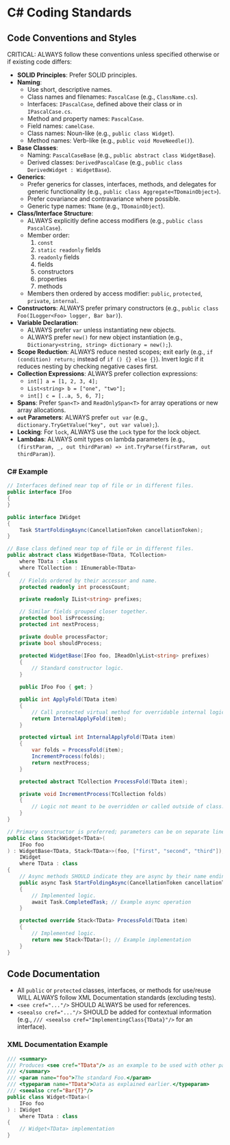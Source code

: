 # C# Coding Standards

## Code Conventions and Styles

CRITICAL: ALWAYS follow these conventions unless specified otherwise or if existing code differs:

- **SOLID Principles**: Prefer SOLID principles.
- **Naming**:
  - Use short, descriptive names.
  - Class names and filenames: `PascalCase` (e.g., `ClassName.cs`).
  - Interfaces: `IPascalCase`, defined above their class or in `IPascalCase.cs`.
  - Method and property names: `PascalCase`.
  - Field names: `camelCase`.
  - Class names: Noun-like (e.g., `public class Widget`).
  - Method names: Verb-like (e.g., `public void MoveNeedle()`).
- **Base Classes**:
  - Naming: `PascalCaseBase` (e.g., `public abstract class WidgetBase`).
  - Derived classes: `DerivedPascalCase` (e.g., `public class DerivedWidget : WidgetBase`).
- **Generics**:
  - Prefer generics for classes, interfaces, methods, and delegates for generic functionality (e.g., `public class Aggregate<TDomainObject>`).
  - Prefer covariance and contravariance where possible.
  - Generic type names: `TName` (e.g., `TDomainObject`).
- **Class/Interface Structure**:
  - ALWAYS explicitly define access modifiers (e.g., `public class PascalCase`).
  - Member order:
    1. `const`
    2. `static readonly` fields
    3. `readonly` fields
    4. fields
    5. constructors
    6. properties
    7. methods
  - Members then ordered by access modifier: `public`, `protected`, `private`, `internal`.
- **Constructors**: ALWAYS prefer primary constructors (e.g., `public class Foo(ILogger<Foo> logger, Bar bar)`).
- **Variable Declaration**:
  - ALWAYS prefer `var` unless instantiating new objects.
  - ALWAYS prefer `new()` for new object instantiation (e.g., `Dictionary<string, string> dictionary = new();`).
- **Scope Reduction**: ALWAYS reduce nested scopes; exit early (e.g., `if (condition) return;` instead of `if () {} else {}`). Invert logic if it reduces nesting by checking negative cases first.
- **Collection Expressions**: ALWAYS prefer collection expressions:
  - `int[] a = [1, 2, 3, 4];`
  - `List<string> b = ["one", "two"];`
  - `int[] c = [..a, 5, 6, 7];`
- **Spans**: Prefer `Span<T>` and `ReadOnlySpan<T>` for array operations or new array allocations.
- **`out` Parameters**: ALWAYS prefer `out var` (e.g., `dictionary.TryGetValue("key", out var value);`).
- **Locking**: For `lock`, ALWAYS use the `Lock` type for the lock object.
- **Lambdas**: ALWAYS omit types on lambda parameters (e.g., `(firstParam, _, out thirdParam) => int.TryParse(firstParam, out thirdParam)`).

### C# Example

```csharp
// Interfaces defined near top of file or in different files.
public interface IFoo
{
}

public interface IWidget
{
    Task StartFoldingAsync(CancellationToken cancellationToken);
}

// Base class defined near top of file or in different files.
public abstract class WidgetBase<TData, TCollection>
    where TData : class
    where TCollection : IEnumerable<TData>
{
    // Fields ordered by their accessor and name.
    protected readonly int processCount;

    private readonly IList<string> prefixes;

    // Similar fields grouped closer together.
    protected bool isProcessing;
    protected int nextProcess;

    private double processFactor;
    private bool shouldProcess;

    protected WidgetBase(IFoo foo, IReadOnlyList<string> prefixes)
    {
        // Standard constructor logic.
    }

    public IFoo Foo { get; }

    public int ApplyFold(TData item)
    {
        // Call protected virtual method for overridable internal logic.
        return InternalApplyFold(item);
    }

    protected virtual int InternalApplyFold(TData item)
    {
        var folds = ProcessFold(item);
        IncrementProcess(folds);
        return nextProcess;
    }

    protected abstract TCollection ProcessFold(TData item);

    private void IncrementProcess(TCollection folds)
    {
        // Logic not meant to be overridden or called outside of class.
    }
}

// Primary constructor is preferred; parameters can be on separate lines for readability.
public class StackWidget<TData>(
    IFoo foo
) : WidgetBase<TData, Stack<TData>>(foo, ["first", "second", "third"]), // Using collection expression
    IWidget
    where TData : class
{
    // Async methods SHOULD indicate they are async by their name ending with Async.
    public async Task StartFoldingAsync(CancellationToken cancellationToken)
    {
        // Implemented logic.
        await Task.CompletedTask; // Example async operation
    }

    protected override Stack<TData> ProcessFold(TData item)
    {
        // Implemented logic.
        return new Stack<TData>(); // Example implementation
    }
}
```

## Code Documentation

- All `public` or `protected` classes, interfaces, or methods for use/reuse WILL ALWAYS follow XML Documentation standards (excluding tests).
- `<see cref="..."/>` SHOULD ALWAYS be used for references.
- `<seealso cref="..."/>` SHOULD be added for contextual information (e.g., `/// <seealso cref="ImplementingClass{TData}"/>` for an interface).

### XML Documentation Example

```csharp
/// <summary>
/// Produces <see cref="TData"/> as an example to be used with other parts of the system at a later point in time.
/// </summary>
/// <param name="foo">The standard Foo.</param>
/// <typeparam name="TData">Data as explained earlier.</typeparam>
/// <seealso cref="Bar{T}"/>
public class Widget<TData>(
    IFoo foo
) : IWidget
    where TData : class
{
    // Widget<TData> implementation
}
```
